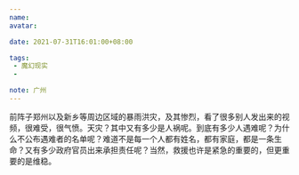 ```yaml
---
name:
avatar:

date: 2021-07-31T16:01:00+08:00

tags:
 - 魔幻现实
 -

note: 广州
---
```

前阵子郑州以及新乡等周边区域的暴雨洪灾，及其惨烈，看了很多别人发出来的视频，很难受，很气愤。天灾？其中又有多少是人祸呢。到底有多少人遇难呢？为什么不公布遇难者的名单呢？难道不是每一个人都有姓名，都有家庭，都是一条生命？又有多少政府官员出来承担责任呢？当然，救援也许是紧急的重要的，但更重要的是维稳。
